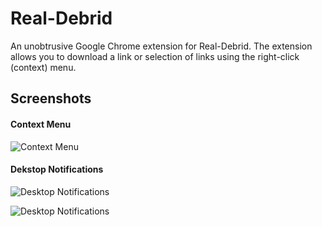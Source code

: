 Real-Debrid
===========

An unobtrusive Google Chrome extension for Real-Debrid. The extension allows you to download a link or selection of links using the right-click (context) menu.

## Screenshots

#### Context Menu
![Context Menu](http://i.imgur.com/n0TRfj9.png)

#### Dekstop Notifications
![Desktop Notifications](http://i.imgur.com/FfX5pOK.png)

![Desktop Notifications](http://i.imgur.com/LIBAJkh.png)